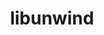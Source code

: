 ---
title: "libunwind"
layout: cache
categories: [package, v0.18]
meta: {"versions": ["1.6.2"], "compilers": ["gcc@7.3.1"], "oss": ["amzn2"], "platforms": ["linux"], "targets": ["x86_64_v3"], "stacks": ["aws-isc"], "num_specs": 1, "num_specs_by_stack": {"aws-isc": 1}}
spec_details: [{"hash": "qnathqalrwis6p3m7t2yz7blhbeqje4i", "compiler": "gcc@7.3.1", "versions": ["1.6.2"], "os": "amzn2", "platform": "linux", "target": "x86_64_v3", "variants": ["~block_signals", "components=none", "~conservative_checks", "~cxx_exceptions", "~debug", "~debug_frame", "+docs", "libs=shared,static", "+pic", "+tests", "+weak_backtrace", "+xz", "~zlib"], "stacks": ["aws-isc"], "size": "-", "tarball": "https://binaries.spack.io/releases/v0.18/build_cache/linux-amzn2-x86_64_v3/gcc-7.3.1/libunwind-1.6.2/linux-amzn2-x86_64_v3-gcc-7.3.1-libunwind-1.6.2-qnathqalrwis6p3m7t2yz7blhbeqje4i.spack"}]
---